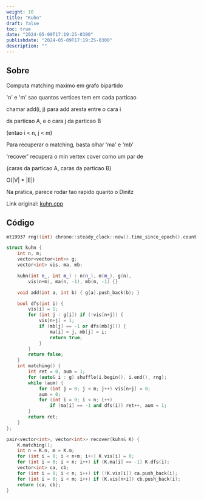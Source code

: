 ```yaml
---
weight: 10
title: "Kuhn"
draft: false
toc: true
date: "2024-05-09T17:19:25-0300"
publishdate: "2024-05-09T17:19:25-0300"
description: ""
---
```


## Sobre
 Computa matching maximo em grafo bipartido

 'n' e 'm' sao quantos vertices tem em cada particao

 chamar add(i, j) para add aresta entre o cara i

 da particao A, e o cara j da particao B

 (entao i < n, j < m)

 Para recuperar o matching, basta olhar 'ma' e 'mb'

 'recover' recupera o min vertex cover como um par de

 {caras da particao A, caras da particao B}



 O(|V| * |E|)

 Na pratica, parece rodar tao rapido quanto o Dinitz



Link original: [kuhn.cpp](https://github.com/brunomaletta/Biblioteca/tree/master/Codigo/Grafos/kuhn.cpp)

## Código
```cpp
mt19937 rng((int) chrono::steady_clock::now().time_since_epoch().count());

struct kuhn {
	int n, m;
	vector<vector<int>> g;
	vector<int> vis, ma, mb;

	kuhn(int n_, int m_) : n(n_), m(m_), g(n),
		vis(n+m), ma(n, -1), mb(m, -1) {}

	void add(int a, int b) { g[a].push_back(b); }

	bool dfs(int i) {
		vis[i] = 1;
		for (int j : g[i]) if (!vis[n+j]) {
			vis[n+j] = 1;
			if (mb[j] == -1 or dfs(mb[j])) {
				ma[i] = j, mb[j] = i;
				return true;
			}
		}
		return false;
	}
	int matching() {
		int ret = 0, aum = 1;
		for (auto& i : g) shuffle(i.begin(), i.end(), rng);
		while (aum) {
			for (int j = 0; j < m; j++) vis[n+j] = 0;
			aum = 0;
			for (int i = 0; i < n; i++)
				if (ma[i] == -1 and dfs(i)) ret++, aum = 1;
		}
		return ret;
	}
};

pair<vector<int>, vector<int>> recover(kuhn& K) {
	K.matching();
	int n = K.n, m = K.m;
	for (int i = 0; i < n+m; i++) K.vis[i] = 0;
	for (int i = 0; i < n; i++) if (K.ma[i] == -1) K.dfs(i);
	vector<int> ca, cb;
	for (int i = 0; i < n; i++) if (!K.vis[i]) ca.push_back(i);
	for (int i = 0; i < m; i++) if (K.vis[n+i]) cb.push_back(i);
	return {ca, cb};
}
```
